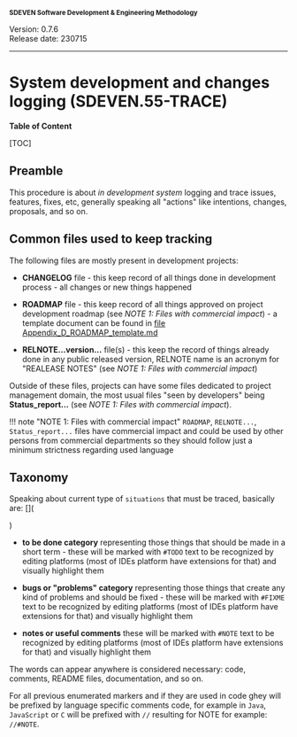 <small>**SDEVEN Software Development & Engineering Methodology**</small>

Version: 0.7.6<br>
Release date: 230715

***

# System development and changes logging (SDEVEN.55-TRACE)

**Table of Content**

[TOC]


## Preamble

This procedure is about *in development system* logging and trace issues, features, fixes, etc, generally speaking all "actions" like intentions, changes, proposals, and so on.


## Common files used to keep tracking

The following files are mostly present in development projects:

* **CHANGELOG** file - this keep record of all things done in development process - all changes or new things happened

* **ROADMAP** file - this keep record of all things approved on project development roadmap (see *NOTE 1: Files with commercial impact*) - a template document can be found in [file Appendix_D_ROADMAP_template.md](Appendix_D_ROADMAP_template.md)

* **RELNOTE...version...** file(s) - this keep the record of things already done in any public released version, RELNOTE name is an acronym for "REALEASE NOTES" (see *NOTE 1: Files with commercial impact*)

Outside of these files, projects can have some files dedicated to project management domain, the most usual files "seen by developers" being **Status_report...** (see *NOTE 1: Files with commercial impact*).


!!! note "NOTE 1: Files with commercial impact"
    `ROADMAP`, `RELNOTE...`, `Status_report...` files have commercial impact and could be used by other persons from commercial departments so they should follow just a minimum strictness regarding used language



## Taxonomy

Speaking about current type of `situations` that must be traced, basically are:
[](

)
* **to be done category** representing those things that should be made in a short term - these will be marked with `#TODO` text to be recognized by editing platforms (most of IDEs platform have extensions for that) and visually highlight them

* **bugs or "problems" category** representing those things that create any kind of problems and should be fixed - these will be marked with `#FIXME` text to be recognized by editing platforms (most of IDEs platform have extensions for that) and visually highlight them

* **notes or useful comments** these will be marked with `#NOTE` text to be recognized by editing platforms (most of IDEs platform have extensions for that) and visually highlight them

The words can appear anywhere is considered necessary: code, comments, README files, documentation, and so on.

For all previous enumerated markers and if they are used in code ghey will be prefixed by language specific comments code, for example in `Java`, `JavaScript` or `C` will be prefixed with `//` resulting for NOTE for example: `//#NOTE`.





